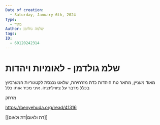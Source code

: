 ```yaml
---
Date of creation:
  - Saturday, January 6th, 2024
Type:
  - מקור
Author: שלמה גולדמן
tags: 
ID:
  - 60120242314
---
```

# שלמ  גולדמן - לאומיות ויהדות



מאוד מעניין,
מתאר טת היהדות כדת מזרחיחת, שלאט נכנסת לקטגוריות המערביוץ בכלל
מדבר על ציוויליזציה.
איני מכיר אותו כלל

מרתק

https://benyehuda.org/read/41316

[[דת ולאום|דת ולאום]]
